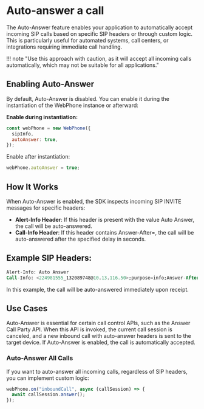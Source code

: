 # Auto-answer a call

The Auto-Answer feature enables your application to automatically accept
incoming SIP calls based on specific SIP headers or through custom logic. This
is particularly useful for automated systems, call centers, or integrations
requiring immediate call handling.

!!! note "Use this approach with caution, as it will accept all incoming calls
automatically, which may not be suitable for all applications."

## Enabling Auto-Answer

By default, Auto-Answer is disabled. You can enable it during the instantiation
of the WebPhone instance or afterward:

**Enable during instantiation:**

```js
const webPhone = new WebPhone({
  sipInfo,
  autoAnswer: true,
});
```

Enable after instantiation:

```js
webPhone.autoAnswer = true;
```

## How It Works

When Auto-Answer is enabled, the SDK inspects incoming SIP INVITE messages for
specific headers:

- **Alert-Info Header**: If this header is present with the value Auto Answer,
  the call will be auto-answered.
- **Call-Info Header**: If this header contains Answer-After=<number>, the call
  will be auto-answered after the specified delay in seconds.

## Example SIP Headers:

```sql
Alert-Info: Auto Answer
Call-Info: <224981555_132089748@10.13.116.50>;purpose=info;Answer-After=0
```

In this example, the call will be auto-answered immediately upon receipt.

## Use Cases

Auto-Answer is essential for certain call control APIs, such as the Answer Call
Party API. When this API is invoked, the current call session is canceled, and a
new inbound call with auto-answer headers is sent to the target device. If
Auto-Answer is enabled, the call is automatically accepted.

### Auto-Answer All Calls

If you want to auto-answer all incoming calls, regardless of SIP headers, you
can implement custom logic:

```js
webPhone.on("inboundCall", async (callSession) => {
  await callSession.answer();
});
```

